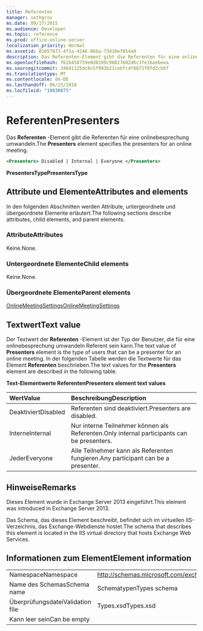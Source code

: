 ```yaml
---
title: Referenten
manager: sethgros
ms.date: 09/17/2015
ms.audience: Developer
ms.topic: reference
ms.prod: office-online-server
localization_priority: Normal
ms.assetid: 01057872-4f1a-4246-86ba-73d10ef854a0
description: Das Referenten-Element gibt die Referenten für eine onlinebesprechung umwandeln.
ms.openlocfilehash: f62b458759e0d8199c98827602d6c3fe16aebeea
ms.sourcegitcommit: 34041125dc8c5f993b21cebfc4f8b72f0fd2cb6f
ms.translationtype: MT
ms.contentlocale: de-DE
ms.lasthandoff: 06/25/2018
ms.locfileid: "19830875"
---
```

# <a name="presenters"></a><span data-ttu-id="a50eb-103">Referenten</span><span class="sxs-lookup"><span data-stu-id="a50eb-103">Presenters</span></span>

<span data-ttu-id="a50eb-104">Das **Referenten** -Element gibt die Referenten für eine onlinebesprechung umwandeln.</span><span class="sxs-lookup"><span data-stu-id="a50eb-104">The **Presenters** element specifies the presenters for an online meeting.</span></span> 
  
```XML
<Presenters> Disabled | Internal | Everyone </Presenters>
```

 <span data-ttu-id="a50eb-105">**PresentersType**</span><span class="sxs-lookup"><span data-stu-id="a50eb-105">**PresentersType**</span></span>
## <a name="attributes-and-elements"></a><span data-ttu-id="a50eb-106">Attribute und Elemente</span><span class="sxs-lookup"><span data-stu-id="a50eb-106">Attributes and elements</span></span>

<span data-ttu-id="a50eb-107">In den folgenden Abschnitten werden Attribute, untergeordnete und übergeordnete Elemente erläutert.</span><span class="sxs-lookup"><span data-stu-id="a50eb-107">The following sections describe attributes, child elements, and parent elements.</span></span>
  
### <a name="attributes"></a><span data-ttu-id="a50eb-108">Attribute</span><span class="sxs-lookup"><span data-stu-id="a50eb-108">Attributes</span></span>

<span data-ttu-id="a50eb-109">Keine.</span><span class="sxs-lookup"><span data-stu-id="a50eb-109">None.</span></span>
  
### <a name="child-elements"></a><span data-ttu-id="a50eb-110">Untergeordnete Elemente</span><span class="sxs-lookup"><span data-stu-id="a50eb-110">Child elements</span></span>

<span data-ttu-id="a50eb-111">Keine.</span><span class="sxs-lookup"><span data-stu-id="a50eb-111">None.</span></span>
  
### <a name="parent-elements"></a><span data-ttu-id="a50eb-112">Übergeordnete Elemente</span><span class="sxs-lookup"><span data-stu-id="a50eb-112">Parent elements</span></span>

[<span data-ttu-id="a50eb-113">OnlineMeetingSettings</span><span class="sxs-lookup"><span data-stu-id="a50eb-113">OnlineMeetingSettings</span></span>](onlinemeetingsettings.md)
  
## <a name="text-value"></a><span data-ttu-id="a50eb-114">Textwert</span><span class="sxs-lookup"><span data-stu-id="a50eb-114">Text value</span></span>

<span data-ttu-id="a50eb-115">Der Textwert der **Referenten** -Element ist der Typ der Benutzer, die für eine onlinebesprechung umwandeln Referent sein kann.</span><span class="sxs-lookup"><span data-stu-id="a50eb-115">The text value of **Presenters** element is the type of users that can be a presenter for an online meeting.</span></span> <span data-ttu-id="a50eb-116">In der folgenden Tabelle werden die Textwerte für das Element **Referenten** beschrieben.</span><span class="sxs-lookup"><span data-stu-id="a50eb-116">The text values for the **Presenters** element are described in the following table.</span></span> 
  
<span data-ttu-id="a50eb-117">**Text-Elementwerte Referenten**</span><span class="sxs-lookup"><span data-stu-id="a50eb-117">**Presenters element text values**</span></span>

|<span data-ttu-id="a50eb-118">**Wert**</span><span class="sxs-lookup"><span data-stu-id="a50eb-118">**Value**</span></span>|<span data-ttu-id="a50eb-119">**Beschreibung**</span><span class="sxs-lookup"><span data-stu-id="a50eb-119">**Description**</span></span>|
|:-----|:-----|
|<span data-ttu-id="a50eb-120">Deaktiviert</span><span class="sxs-lookup"><span data-stu-id="a50eb-120">Disabled</span></span>  <br/> |<span data-ttu-id="a50eb-121">Referenten sind deaktiviert.</span><span class="sxs-lookup"><span data-stu-id="a50eb-121">Presenters are disabled.</span></span>  <br/> |
|<span data-ttu-id="a50eb-122">Interne</span><span class="sxs-lookup"><span data-stu-id="a50eb-122">Internal</span></span>  <br/> |<span data-ttu-id="a50eb-123">Nur interne Teilnehmer können als Referenten.</span><span class="sxs-lookup"><span data-stu-id="a50eb-123">Only internal participants can be presenters.</span></span>  <br/> |
|<span data-ttu-id="a50eb-124">Jeder</span><span class="sxs-lookup"><span data-stu-id="a50eb-124">Everyone</span></span>  <br/> |<span data-ttu-id="a50eb-125">Alle Teilnehmer kann als Referenten fungieren.</span><span class="sxs-lookup"><span data-stu-id="a50eb-125">Any participant can be a presenter.</span></span>  <br/> |
   
## <a name="remarks"></a><span data-ttu-id="a50eb-126">Hinweise</span><span class="sxs-lookup"><span data-stu-id="a50eb-126">Remarks</span></span>

<span data-ttu-id="a50eb-127">Dieses Element wurde in Exchange Server 2013 eingeführt.</span><span class="sxs-lookup"><span data-stu-id="a50eb-127">This element was introduced in Exchange Server 2013.</span></span>
  
<span data-ttu-id="a50eb-128">Das Schema, das dieses Element beschreibt, befindet sich im virtuellen IIS-Verzeichnis, das Exchange-Webdienste hostet.</span><span class="sxs-lookup"><span data-stu-id="a50eb-128">The schema that describes this element is located in the IIS virtual directory that hosts Exchange Web Services.</span></span>
  
## <a name="element-information"></a><span data-ttu-id="a50eb-129">Informationen zum Element</span><span class="sxs-lookup"><span data-stu-id="a50eb-129">Element information</span></span>

|||
|:-----|:-----|
|<span data-ttu-id="a50eb-130">Namespace</span><span class="sxs-lookup"><span data-stu-id="a50eb-130">Namespace</span></span>  <br/> |http://schemas.microsoft.com/exchange/services/2006/types  <br/> |
|<span data-ttu-id="a50eb-131">Name des Schemas</span><span class="sxs-lookup"><span data-stu-id="a50eb-131">Schema name</span></span>  <br/> |<span data-ttu-id="a50eb-132">Schematypen</span><span class="sxs-lookup"><span data-stu-id="a50eb-132">Types schema</span></span>  <br/> |
|<span data-ttu-id="a50eb-133">Überprüfungsdatei</span><span class="sxs-lookup"><span data-stu-id="a50eb-133">Validation file</span></span>  <br/> |<span data-ttu-id="a50eb-134">Types.xsd</span><span class="sxs-lookup"><span data-stu-id="a50eb-134">Types.xsd</span></span>  <br/> |
|<span data-ttu-id="a50eb-135">Kann leer sein</span><span class="sxs-lookup"><span data-stu-id="a50eb-135">Can be empty</span></span>  <br/> ||
   

